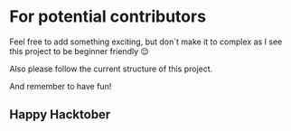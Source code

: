 # For potential contributors

Feel free to add something exciting, but don´t make it to complex as I see this project to be beginner friendly 😌

Also please follow the current structure of this project.

And remember to have fun!

## Happy Hacktober